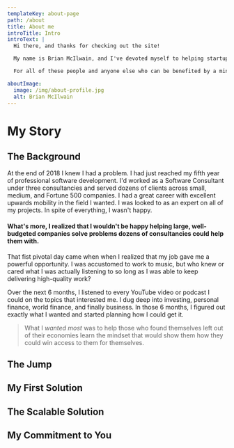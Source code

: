 ```yaml
---
templateKey: about-page
path: /about
title: About me
introTitle: Intro
introText: |
  Hi there, and thanks for checking out the site!

  My name is Brian McIlwain, and I've devoted myself to helping startups succeed through software. You may be the aspiring entrepreneur trying to see if technology could help you achieve your vision. Perhaps you're actively looking for someone who can help you build your dream. You may be technical and looking to improve yourself- perhaps you're interested in the idea of founding a technology company but you're not sure where to start. Maybe you just feel like you could do better for yourself than the job you have now.

  For all of these people and anyone else who can be benefited by a mindset that teaches you how to get what you want through leveraging the technology of our day - this resource is for you.

aboutImage:
  image: /img/about-profile.jpg
  alt: Brian McIlwain
---
```


# My Story

## The Background

At the end of 2018 I knew I had a problem. I had just reached my fifth year of professional software development. I'd worked as a Software Consultant under three consultancies and served dozens of clients across small, medium, and Fortune 500 companies. I had a great career with excellent upwards mobility in the field I wanted. I was looked to as an expert on all of my projects. In spite of everything, I wasn't happy.

#### What's more, I realized that I wouldn't be happy helping large, well-budgeted companies solve problems dozens of consultancies could help them with.

That fist pivotal day came when when I realized that my job gave me a powerful opportunity. I was accustomed to work to music, but who knew or cared what I was actually listening to so long as I was able to keep delivering high-quality work?

Over the next 6 months, I listened to every YouTube video or podcast I could on the topics that interested me. I dug deep into investing, personal finance, world finance, and finally business. In those 6 months, I figured out exactly what I wanted and started planning how I could get it.

> What I _wanted most_ was to help those who found themselves left out of their economies learn the mindset that would show them how they could win access to them for themselves.

## The Jump

## My First Solution

## The Scalable Solution

## My Commitment to You
